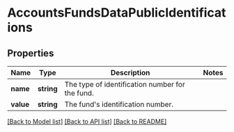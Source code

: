 # AccountsFundsDataPublicIdentifications

## Properties
Name | Type | Description | Notes
------------ | ------------- | ------------- | -------------
**name** | **string** | The type of identification number for the fund. | 
**value** | **string** | The fund&#x27;s identification number. | 

[[Back to Model list]](../../README.md#documentation-for-models) [[Back to API list]](../../README.md#documentation-for-api-endpoints) [[Back to README]](../../README.md)

